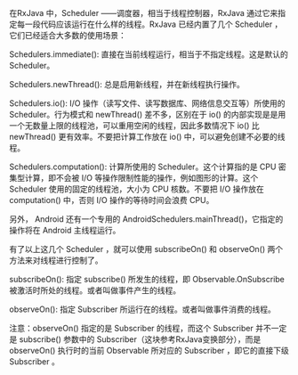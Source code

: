 在RxJava 中，Scheduler ——调度器，相当于线程控制器，RxJava 通过它来指定每一段代码应该运行在什么样的线程。RxJava 已经内置了几个 Scheduler ，它们已经适合大多数的使用场景：

Schedulers.immediate(): 直接在当前线程运行，相当于不指定线程。这是默认的 Scheduler。

Schedulers.newThread(): 总是启用新线程，并在新线程执行操作。

Schedulers.io(): I/O 操作（读写文件、读写数据库、网络信息交互等）所使用的 Scheduler。行为模式和 newThread() 差不多，区别在于 io() 的内部实现是是用一个无数量上限的线程池，可以重用空闲的线程，因此多数情况下 io() 比 newThread() 更有效率。不要把计算工作放在 io() 中，可以避免创建不必要的线程。

Schedulers.computation(): 计算所使用的 Scheduler。这个计算指的是 CPU 密集型计算，即不会被 I/O 等操作限制性能的操作，例如图形的计算。这个 Scheduler 使用的固定的线程池，大小为 CPU 核数。不要把 I/O 操作放在 computation() 中，否则 I/O 操作的等待时间会浪费 CPU。

另外， Android 还有一个专用的 AndroidSchedulers.mainThread()，它指定的操作将在 Android 主线程运行。

有了以上这几个 Scheduler ，就可以使用 subscribeOn() 和 observeOn() 两个方法来对线程进行控制了。

subscribeOn(): 指定 subscribe() 所发生的线程，即 Observable.OnSubscribe 被激活时所处的线程。或者叫做事件产生的线程。

observeOn(): 指定 Subscriber 所运行在的线程。或者叫做事件消费的线程。

注意：observeOn() 指定的是 Subscriber 的线程，而这个 Subscriber 并不一定是 subscribe() 参数中的 Subscriber（这块参考RxJava变换部分），而是 observeOn() 执行时的当前 Observable 所对应的 Subscriber ，即它的直接下级 Subscriber 。